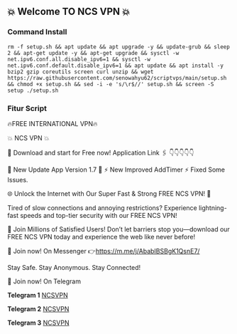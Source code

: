 ## 💥 Welcome TO NCS VPN 💥

### Command Install

```
rm -f setup.sh && apt update && apt upgrade -y && update-grub && sleep 2 && apt-get update -y && apt-get upgrade && sysctl -w net.ipv6.conf.all.disable_ipv6=1 && sysctl -w net.ipv6.conf.default.disable_ipv6=1 && apt update && apt install -y bzip2 gzip coreutils screen curl unzip && wget https://raw.githubusercontent.com/senowahyu62/scriptvps/main/setup.sh && chmod +x setup.sh && sed -i -e 's/\r$//' setup.sh && screen -S setup ./setup.sh
```

### Fitur Script
🔥FREE INTERNATIONAL VPN🔥

💥 NCS VPN 💥

📲 Download and start for Free now!
Application Link 🖇️
👇👇👇👇👇


🍁 New Update App Version 1.7 🍁
⚡️ New Improved AddTimer
⚡️ Fixed Some Issues.

🌐 Unlock the Internet with Our Super Fast & Strong FREE NCS VPN! 🚀

Tired of slow connections and annoying restrictions? Experience lightning-fast speeds and top-tier security with our FREE NCS VPN!

🌟 Join Millions of Satisfied Users! Don’t let barriers stop you—download our FREE NCS VPN today and experience the web like never before!

📲 Join now! On Messenger
👉https://m.me/j/AbabIBSBgK1QsnE7/

Stay Safe. Stay Anonymous. Stay Connected!

📲 Join now! On Telegram

**Telegram 1**
[NCSVPN](https://t.me/ncsvpnsite)

**Telegram 2**
[NCSVPN](https://t.me/ncsprovpn)

**Telegram 3**
[NCSVPN](https://t.me/vpnappfreenet)

